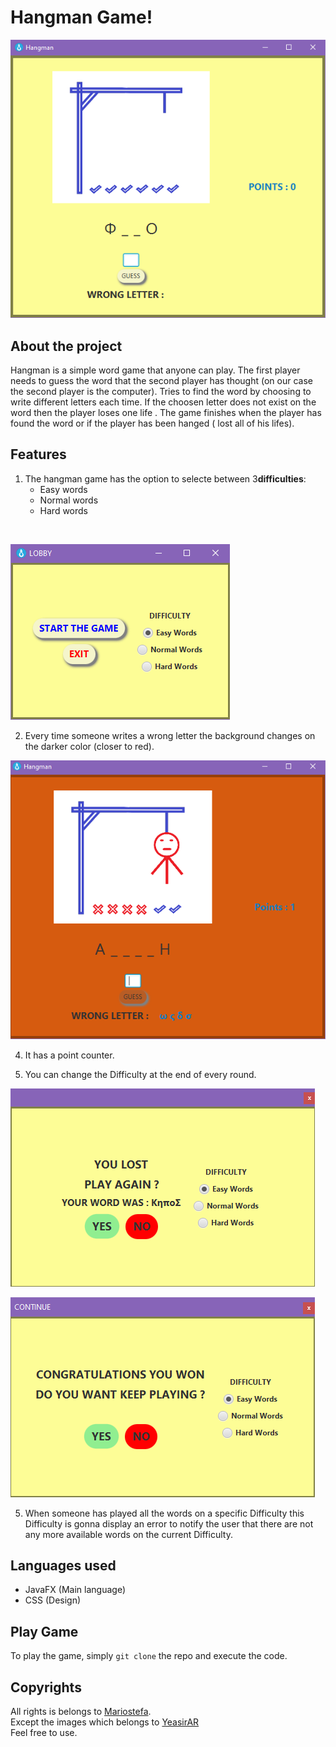 # Hangman Game! 
![Main Game](https://raw.githubusercontent.com/Mariostefa/Hangman/master/game_photos/game.png)

About the project
-
Hangman is a simple word game that anyone can play. The first player needs to guess the word that the second player has thought (on our case the second player is the computer). Tries to find the word by choosing to write different letters each time. If the choosen letter does not exist on the word then the player loses one life . The game finishes when the player has found the word or if the player has been hanged ( lost all of his lifes).


Features
-
 1. The hangman game has the option to selecte between 3**difficulties**:</br>
	 - Easy  words  
	 - Normal words 
	 -  Hard words
</br>

![Menu](https://raw.githubusercontent.com/Mariostefa/Hangman/master/game_photos/start.png)
 
 2. Every time someone writes a wrong letter the background changes on the darker color (closer to red).
    
![wrong choices of letters](https://raw.githubusercontent.com/Mariostefa/Hangman/master/game_photos/color_change.png)
 
 4. It has a point counter.
 
 5. You can change the Difficulty at the end of every round.
 
 ![round lost / word not found](https://raw.githubusercontent.com/Mariostefa/Hangman/master/game_photos/lose.png)
 
 ![round won / word found ](https://raw.githubusercontent.com/Mariostefa/Hangman/master/game_photos/win.png)
 
 5. When someone has played all the words on a specific Difficulty this Difficulty is gonna display an error to notify the user that there are not any more available words on the current Difficulty.
 
Languages used
-
 - JavaFX (Main language)
 - CSS (Design)
 
 Play Game
 -
 To play the game, simply `git clone` the repo and execute the code.
 
 Copyrights
 -
 All rights is belongs to [Mariostefa](https://github.com/Mariostefa). </br>
 Except the images which belongs to [YeasirAR](https://github.com/YeasirAR) </br>
 Feel free to use.
